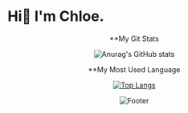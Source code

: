 # Hi👋 I'm Chloe. 
  
  
<div align=center>
  
  **My Git Stats
  
  ![Anurag's GitHub stats](https://github-readme-stats.vercel.app/api?username=chloe1129&show_icons=true&theme=transparent)
  
  
  
  **My Most Used Language
  
  [![Top Langs](https://github-readme-stats.vercel.app/api/top-langs/?username=chloe1129&layout=compact)](https://github.com/chloe1129/github-readme-stats)
  
  
                   
    


![Footer](https://capsule-render.vercel.app/api?type=waving&color=auto&height=200&section=footer)

  </div>
